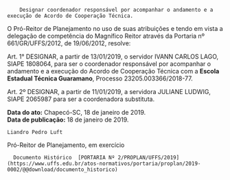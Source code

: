         Designar coordenador responsável por acompanhar o andamento e a execução de Acordo de Cooperação Técnica.  

O Pró-Reitor de Planejamento no uso de suas atribuições e tendo em vista a delegação de competência do Magnífico Reitor através da Portaria nº 661/GR/UFFS/2012, de 19/06/2012, resolve:

 Art. 1° DESIGNAR, a partir de 13/01/2019, o servidor IVANN CARLOS LAGO, SIAPE 1808064, para ser o coordenador responsável por acompanhar o andamento e a execução do Acordo de Cooperação Técnica com a **Escola Estadual Técnica Guaramano**, Processo 23205.003366/2018-77.

 Art. 2º DESIGNAR, a partir de 11/01/2019, a servidora JULIANE LUDWIG, SIAPE 2065987 para ser a coordenadora substituta.

  

   **Data do ato:** Chapecó-SC, 18 de janeiro de 2019.   
 **Data de publicação:**  18 de janeiro de 2019. 

    Liandro Pedro Luft   
 Pró-Reitor de Planejamento, em exercício 

      Documento Histórico  [PORTARIA Nº 2/PROPLAN/UFFS/2019](https://www.uffs.edu.br/atos-normativos/portaria/proplan/2019-0002/@@download/documento_historico)     
      